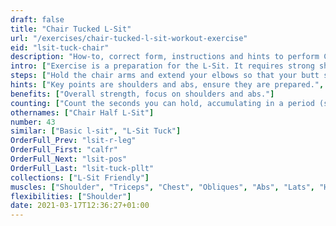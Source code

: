 ```yaml
---
draft: false
title: "Chair Tucked L-Sit"
url: "/exercises/chair-tucked-l-sit-workout-exercise"
eid: "lsit-tuck-chair"
description: "How-to, correct form, instructions and hints to perform Chair Tucked L-Sit. Similar exercises and video demo"
intro: ["Exercise is a preparation for the L-Sit. It requires strong shoulders and abs, although other muscles are also involved."]
steps: ["Hold the chair arms and extend your elbows so that your butt stays off the chair.", "Bend your knees as in a sit position, or higher bringing them towards your chest.", "You can use two facing chairs, if you chair has weak armrest."]
hints: ["Key points are shoulders and abs, ensure they are prepared.", "Other muscles are also involved, this is a complete exercise.", "When starting, to be able to hold the position for a few seconds is already a great exercise.", "Exercise is office-friendly and can be done everywhere."]
benefits: ["Overall strength, focus on shoulders and abs."]
counting: ["Count the seconds you can hold, accumulating in a period (session, day, week).", "Set an accumulated goal for a workout session, say 60 seconds, and do the necessary repetitions to reach that goal.", "Count accumulated time with L-Sit tuck in the floor, chair or pair of chairs.", "Get used to try this position every time you sit on a strong chair. It will become easier and easier."]
othernames: ["Chair Half L-Sit"]
number: 43
similar: ["Basic l-sit", "L-Sit Tuck"]
OrderFull_Prev: "lsit-r-leg"
OrderFull_First: "calfr"
OrderFull_Next: "lsit-pos"
OrderFull_Last: "lsit-tuck-pllt"
collections: ["L-Sit Friendly"]
muscles: ["Shoulder", "Triceps", "Chest", "Obliques", "Abs", "Lats", "Hip Flexor"]
flexibilities: ["Shoulder"]
date: 2021-03-17T12:36:27+01:00
---
```

